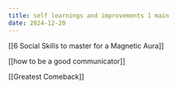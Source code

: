 ```yaml
---
title: self learnings and improvements 1 main
date: 2024-12-20
---
```


[[6 Social Skills to master for a Magnetic Aura]]

[[how to be a good communicator]]

[[Greatest Comeback]]